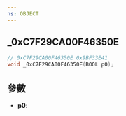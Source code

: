 ```yaml
---
ns: OBJECT
---
```

## _0xC7F29CA00F46350E

```c
// 0xC7F29CA00F46350E 0x9BF33E41
void _0xC7F29CA00F46350E(BOOL p0);
```


## 參數
* **p0**: 

